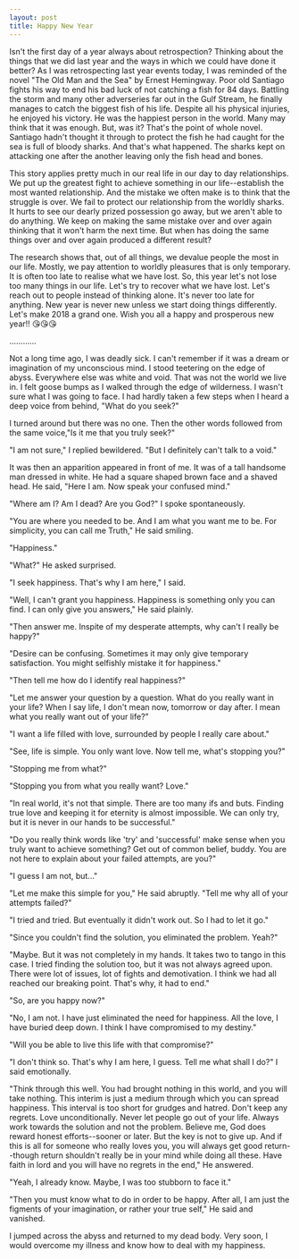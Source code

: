 ```yaml
---
layout: post
title: Happy New Year
---
```


Isn't the first day of a year always about retrospection? Thinking about the things that we did last year  and the ways in which we could have done it better? As I was retrospecting last year events today, I was reminded of the novel "The Old Man and the Sea" by Ernest Hemingway. Poor old Santiago fights his way to end his bad luck of not catching a fish for 84 days. Battling the storm and many other adverseries far out in the Gulf Stream, he finally manages to catch the biggest fish of his life. Despite all his physical injuries, he enjoyed his victory. He was the happiest person in the world. Many may think that it was enough.  But, was it? That's the point of whole novel. Santiago hadn't thought it through to protect the fish he had caught for the sea is full of bloody sharks. And that's what happened. The sharks kept on attacking one after the another leaving only the fish head and bones.

This story applies pretty much in our real life in our day to day relationships. We put up the greatest fight to achieve something in our life--establish the most wanted relationship. And the mistake we often make is to think that the struggle is over. We fail to protect our relationship from the worldly sharks. It hurts to see our dearly prized possession go away, but we aren't able to do anything. We keep on making the same mistake over and over again thinking that it won't harm the next time. But when has doing the same things over and over again produced a different result?

The research shows that, out of all things, we devalue people the most in our life. Mostly, we pay attention to worldly pleasures that is only temporary. It is often too late to realise what we have lost. So, this year let's not lose too many things in our life. Let's try to recover what we have lost. Let's reach out to people instead of thinking alone. It's never too late for anything. New year is never new unless we start doing things differently. Let's make 2018 a grand one. Wish you all a happy and prosperous new year!!
😘😘😘

............

Not a long time ago, I was deadly sick. I can't remember if it was a dream or imagination of my unconscious mind. I stood teetering on the edge of abyss. Everywhere else was white and void. That was not the world we live in. I felt goose bumps as I walked through the edge of wilderness. I wasn't sure what I was going to face. I had hardly taken a few steps when I heard a deep voice from behind, "What do you seek?"

I turned around but there was no one. Then the other words followed from the same voice,"Is it me that you truly seek?"

"I am not sure," I replied bewildered. "But I definitely can't talk to a void."

It was then an apparition appeared in front of me. It was of a tall handsome man dressed in white. He had a square shaped brown face and a shaved head. He said, "Here I am. Now speak your confused mind."

"Where am I? Am I dead? Are you God?" I spoke spontaneously.

"You are where you needed to be. And I am what you want me to be. For simplicity, you can call me Truth," He said smiling.

"Happiness."

"What?" He asked surprised.

"I seek happiness. That's why I am here," I said.

"Well, I can't grant you happiness. Happiness is something only you can find. I can only give you answers," He said plainly.

"Then answer me. Inspite of my desperate attempts, why can't I really be happy?"

"Desire can be confusing. Sometimes it may only give temporary satisfaction. You might selfishly mistake it for happiness."

"Then tell me how do I identify real happiness?"

"Let me answer your question by a question. What do you really want in your life? When I say life, I don't mean now, tomorrow or day after. I mean what you really want out of your life?"

"I want a life filled with love, surrounded by people I really care about."

"See, life is simple. You only want love. Now tell me, what's stopping you?"

"Stopping me from what?"

"Stopping you from what you really want? Love."

"In real world, it's not that simple. There are too many ifs and buts. Finding true love and keeping it for eternity is almost impossible. We can only try, but it is never in our hands to be successful."

"Do you really think words like 'try' and 'successful' make sense when you truly want to achieve something? Get out of common belief, buddy. You are not here to explain about your failed attempts, are you?"

"I guess I am not, but..."

"Let me make this simple for you," He said abruptly. "Tell me why all of your attempts failed?"

"I tried and tried. But eventually it didn't work out. So I had to let it go."

"Since you couldn't find the solution, you eliminated the problem. Yeah?"

"Maybe. But it was not completely in my hands. It takes two to tango in this case. I tried finding the solution too, but it was not always agreed upon. There were lot of issues, lot of fights and demotivation. I think we had all reached our breaking point. That's why, it had to end."

"So, are you happy now?"

"No, I am not. I have just eliminated the need for happiness. All the love, I have buried deep down. I think I have compromised to my destiny."

"Will you be able to live this life with that compromise?"

"I don't think so. That's why I am here, I guess. Tell me what shall I do?" I said emotionally.

"Think through this well. You had brought nothing in this world, and you will take nothing. This interim is just a medium through which you can spread happiness. This interval is too short for grudges and hatred. Don't keep any regrets. Love unconditionally. Never let people go out of your life. Always work towards the solution and not the problem. Believe me, God does reward honest efforts--sooner or later. But the key is not to give up. And if this is all for someone who really loves you, you will always get good return--though return shouldn't really be in your mind while doing all these. Have faith in lord and you will have no regrets in the end," He answered.

 "Yeah, I already know. Maybe, I was too stubborn to face it."

"Then you must know what to do in order to be happy. After all, I am just the figments of your imagination, or rather your true self," He said and vanished.

I jumped across the abyss and returned to my dead body. Very soon, I would overcome my illness and  know how to deal with my happiness.
